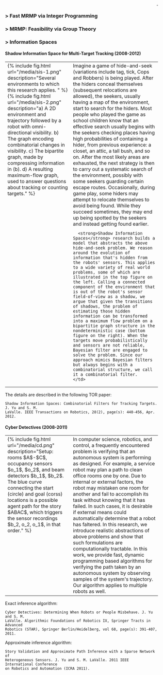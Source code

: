 <div style="text-align: right">
  <a href="https://scholar.google.com/citations?user=jkRa2LEAAAAJ&hl=en"><span style="color:blue">&nbsp;</span></a>
</div>


### &#62; Fast MRMP via Integer Programming 

### &#62; MRMP: Feasibility via Group Theory

### &#62; Information Spaces

#### Shadow Information Space for Multi-Target Tracking (2008-2012)  

<table border="0"  style="border: none!important; vertical-align:top;">
  <tr style="border: none!important;">
    <td width="200px" style="border: none!important;  vertical-align:top;">
      {% include fig.html url="/media/sis-1.png" description="Several environments to which this research applies. " %}<br />
      {% include fig.html url="/media/sis-2.png" description="a) A 2D environment and trajectory followed by a robot with omni-directional visibility. b) The graph encoding combinatorial changes in visibility. c) The bipartite graph, made by compressing information in (b). d) A resulting maximum-flow graph, used to answer questions about tracking or counting targets." %}  
    </td>
    <td style="border: none!important; vertical-align:top;">
Imagine a game of hide-and-seek (variations include tag, tick, Cops and Robbers) is being played. After the hiders conceal themselves (subsequent relocations are allowed), the seekers, usually having a map of the environment, start to search for the hiders. Most people who played the game as school children know that an effective search usually begins with the seekers checking places having high probabilities of containing a hider, from previous experience: a closet, an attic, a tall bush, and so on. After the most likely areas are exhausted, the next strategy is then to carry out a systematic search of the environment, possibly with some seekers guarding certain escape routes. Occasionally, during game play, some hiders may attempt to relocate themselves to avoid being found. While they succeed sometimes, they may end up being spotted by the seekers and instead getting found earlier.

      <strong>Shadow Information Spaces</strong> research builds a model that abstracts the above hide-and-seek problem. We reason around the evolution of information that's hidden from the robots' sensors. This applies to a wide variety of real world problems, some of which are illustrated in the top figure on the left. Calling a connected component of the environment that is out of the robot's sensor field-of-view as a shadow, we argue that given the transitions of shadows, the problem of estimating those hidden information can be transformed into a maximum flow problem on a bipartitie graph structure in the nondeterministic case (bottom figure on the right). When the targets move probabilistically and sensors are not reliable, Bayesian filter are engaged to solve the problem. Since our approach mimics Bayesian filters but always begins with a combinatorial structure, we call it a combinatorial filter. 
    </td>
  </tr>
</table>

The details are described in the following TOR paper:
```
Shadow Information Spaces: Combinatorial Filters for Tracking Targets. J. Yu and S. M. 
LaValle. IEEE Transactions on Robotics, 28(2), page(s): 440-456, Apr. 2012.
```

#### Cyber Detectives (2008-2011)  

<table border="0"  style="border: none!important; vertical-align:top;">
  <tr style="border: none!important;">
    <td width="200px" style="border: none!important;  vertical-align:top;">
      {% include fig.html url="/media/cd.png" description="Setup: rooms $A$-$C$, occupancy sensors $o_1$, $o_2$, and beam detectors $b_1$, $b_2$. The blue curve connecting the start (circle) and goal (corss) locations is a possible agent path for the story $ABAC$, which triggers the sensor recordings $b_2, o_2, o_1$, in that order." %}  
    </td>
    <td style="border: none!important; vertical-align:top;">
       In computer science, robotics, and control, a frequently encountered problem is verifying that an autonomous system is performing as designed. For example, a service robot may plan a path to clean office rooms one by one. Due to internal or external factors, the robot may mistaken one room for another and fail to accomplish its task without knowing that it has failed. In such cases, it is desirable if external means could automatically determine that a robot has faltered. In this research, we introduce realistic abstractions of above problems and show that such formulations are computationally tractable. In this work, we provide fast, dynamic programming based algorithms for verifying the path taken by an autonomous system by observing samples of the system's trajectory. Our algorithm applies to multiple robots as well. 
    </td>
  </tr>
</table>

Exact inference algorithm:
```
Cyber Detectives: Determining When Robots or People Misbehave. J. Yu and S. M. 
LaValle. Algorithmic Foundations of Robotics IX, Springer Tracts in Advanced 
Robotics (STAR), Springer Berlin/Heidelberg, vol 68, page(s): 391-407, 2011.
```

Approximate inference algorithm:
```
Story Validation and Approximate Path Inference with a Sparse Network of 
Heterogeneous Sensors. J. Yu and S. M. LaValle. 2011 IEEE International Conference 
on Robotics and Automation (ICRA 2011).
```

